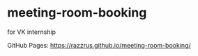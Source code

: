 # meeting-room-booking
for VK internship

GitHub Pages: https://razzrus.github.io/meeting-room-booking/
